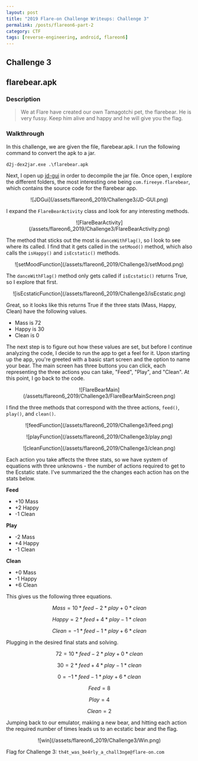 ```yaml
---
layout: post
title: "2019 Flare-on Challenge Writeups: Challenge 3"
permalink: /posts/flareon6-part-2
category: CTF
tags: [reverse-engineering, android, flareon6]
---
```


## Challenge 3
## flarebear.apk
### Description
> We at Flare have created our own Tamagotchi pet, the flarebear. He is very fussy. Keep him alive and happy and he will give you the flag.

### Walkthrough
In this challenge, we are given the file, flarebear.apk. I run the following command to convert the apk to a jar.

```
d2j-dex2jar.exe .\flarebear.apk
```

Next, I open up [jd-gui](https://java-decompiler.github.io/) in order to decompile the jar file. Once open, I explore the different folders, the most interesting one being `com.fireeye.flarebear`, which contains the source code for the flarebear app.

<p align="center" markdown="1">
![JDGui](/assets/flareon6_2019/Challenge3/JD-GUI.png)
</p>


I expand the `FlareBearActivity` class and look for any interesting methods.

<p align="center" markdown="1">
![FlareBearActivity](/assets/flareon6_2019/Challenge3/FlareBearActivity.png)
</p>

The method that sticks out the most is `danceWithFlag()`, so I look to see where its called. I find that it gets called in the `setMood()` method, which also calls the `isHappy()` and `isEcstatic()` methods. 

<p align="center" markdown="1">
![setMoodFunction](/assets/flareon6_2019/Challenge3/setMood.png)
</p>

The `danceWithFlag()` method only gets called if `isEcstatic()` returns True, so I explore that 
first.

<p align="center" markdown="1">
![isEcstaticFunction](/assets/flareon6_2019/Challenge3/isEcstatic.png)
</p>

Great, so it looks like this returns True if the three stats (Mass, Happy, Clean) have the following values.

- Mass is 72
- Happy is 30
- Clean is 0

The next step is to figure out how these values are set, but before I continue analyzing the code, I decide to run the app to get a feel for it. Upon starting up the app, you're greeted with a basic start screen and the option to name your bear. The main screen has three buttons you can click, each representing the three actions you can take, "Feed", "Play", and "Clean". At this point, I go back to the code.

<p align="center" markdown="1">
![FlareBearMain](/assets/flareon6_2019/Challenge3/FlareBearMainScreen.png)
</p>

I find the three methods that correspond with the three actions, `feed()`, `play()`, and `clean()`. 

<p align="center" markdown="1">
![feedFunction](/assets/flareon6_2019/Challenge3/feed.png)
</p>

<p align="center" markdown="1">
![playFunction](/assets/flareon6_2019/Challenge3/play.png)
</p>

<p align="center" markdown="1">
![cleanFunction](/assets/flareon6_2019/Challenge3/clean.png)
</p>

Each action you take affects the three stats, so we have system of equations with three unknowns - the number of actions required to get to the Ecstatic state. I've summarized the the changes each action has on the stats below.

__Feed__
- +10 Mass
- +2 Happy
- -1 Clean

__Play__
- -2 Mass
- +4 Happy
- -1 Clean

__Clean__
- +0 Mass
- -1 Happy
- +6 Clean

This gives us the following three equations.

$$ Mass = 10 * feed - 2 * play + 0 * clean $$

$$ Happy = 2 * feed + 4 * play - 1 * clean $$

$$ Clean = - 1 * feed - 1 * play + 6 * clean $$

Plugging in the desired final stats and solving.

$$ 72 = 10 * feed - 2 * play + 0 * clean $$

$$ 30 = 2 * feed + 4 * play - 1 * clean $$

$$ 0 = - 1 * feed - 1 * play + 6 * clean $$

$$ Feed = 8 $$

$$ Play = 4 $$

$$ Clean = 2 $$

Jumping back to our emulator, making a new bear, and hitting each action the required number of times leads us to an ecstatic bear and the flag.

<p align="center" markdown="1">
![win](/assets/flareon6_2019/Challenge3/Win.png)
</p>

Flag for Challenge 3: `th4t_was_be4rly_a_chall3nge@flare-on.com`